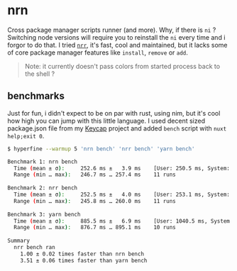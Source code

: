 # nrn

Cross package manager scripts runner (and more). Why, if there is `ni` ? Switching node versions will require you to reinstall the `ni` every time and i forgor to do that.
I tried [`nrr`](https://github.com/ryanccn/nrr), it's fast, cool and maintained, but it lacks some of core package manager features like `install`, `remove` or `add`.

> Note: it currently doesn't pass colors from started process back to the shell ?

## benchmarks

Just for fun, i didn't expect to be on par with rust, using nim, but it's cool how high you can jump with this little language. I used decent sized package.json file
from my [Keycap](https://github.com/logotip4ik/keycap) project and added `bench` script with `nuxt help;exit 0`.


```sh
$ hyperfine --warmup 5 'nrn bench' 'nrr bench' 'yarn bench'

Benchmark 1: nrn bench
  Time (mean ± σ):     252.6 ms ±   3.9 ms    [User: 250.5 ms, System: 32.9 ms]
  Range (min … max):   246.7 ms … 257.4 ms    11 runs
 
Benchmark 2: nrr bench
  Time (mean ± σ):     252.5 ms ±   4.0 ms    [User: 253.1 ms, System: 30.4 ms]
  Range (min … max):   245.8 ms … 260.0 ms    11 runs
 
Benchmark 3: yarn bench
  Time (mean ± σ):     885.5 ms ±   6.9 ms    [User: 1040.5 ms, System: 110.8 ms]
  Range (min … max):   876.7 ms … 895.1 ms    10 runs
 
Summary
  nrr bench ran
    1.00 ± 0.02 times faster than nrn bench
    3.51 ± 0.06 times faster than yarn bench
```

